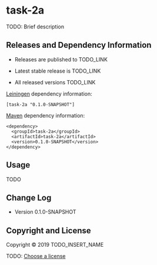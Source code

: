 # task-2a

TODO: Brief description



## Releases and Dependency Information

* Releases are published to TODO_LINK

* Latest stable release is TODO_LINK

* All released versions TODO_LINK

[Leiningen] dependency information:

    [task-2a "0.1.0-SNAPSHOT"]

[Maven] dependency information:

    <dependency>
      <groupId>task-2a</groupId>
      <artifactId>task-2a</artifactId>
      <version>0.1.0-SNAPSHOT</version>
    </dependency>

[Leiningen]: http://leiningen.org/
[Maven]: http://maven.apache.org/



## Usage

TODO



## Change Log

* Version 0.1.0-SNAPSHOT



## Copyright and License

Copyright © 2019 TODO_INSERT_NAME

TODO: [Choose a license](http://choosealicense.com/)
